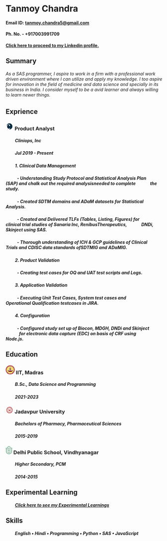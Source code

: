 # Tanmoy Chandra

#### Email ID: tanmoy.chandra5@gmail.com                     

#### Ph. No. - +917003991709

#### [Click here to proceed to my Linkedin profile.](linkedin.com/in/tanmoy-chandra-23045b119)
 
## Summary

###### As a SAS programmer, I aspire to work in a firm with a professional work driven environment where I can utilize and apply my knowledge. I too aspire for innovation in the field of medicine and data science and specially in its business in India. I consider myself to be a avid learner and always willing to learn newer things.

## Exprience

### ![](/image/cliniops1.png) Product Analyst
##### &nbsp;&nbsp;&nbsp;&nbsp;&nbsp;&nbsp;&nbsp;&nbsp; Cliniops, Inc
##### &nbsp;&nbsp;&nbsp;&nbsp;&nbsp;&nbsp;&nbsp;&nbsp; Jul 2019 - Present
##### &nbsp;&nbsp;&nbsp;&nbsp;&nbsp;&nbsp;&nbsp;&nbsp; 1. Clinical Data Management
##### &nbsp;&nbsp;&nbsp;&nbsp;&nbsp;&nbsp;&nbsp;&nbsp;&nbsp;&nbsp; - Understanding Study Protocol and Statistical Analysis Plan &nbsp;&nbsp;&nbsp;&nbsp;&nbsp;&nbsp;&nbsp;&nbsp;&nbsp;&nbsp;&nbsp;&nbsp; (SAP) and chalk out the required analysisneeded to complete &nbsp;&nbsp;&nbsp;&nbsp;&nbsp;&nbsp;&nbsp;&nbsp;&nbsp;&nbsp;&nbsp;&nbsp; the study.
##### &nbsp;&nbsp;&nbsp;&nbsp;&nbsp;&nbsp;&nbsp;&nbsp;&nbsp;&nbsp; -  Created SDTM domains and ADaM datasets for Statistical &nbsp;&nbsp;&nbsp;&nbsp;&nbsp;&nbsp;&nbsp;&nbsp;&nbsp;&nbsp;&nbsp;&nbsp; Analysis.
##### &nbsp;&nbsp;&nbsp;&nbsp;&nbsp;&nbsp;&nbsp;&nbsp;&nbsp;&nbsp; -  Created and Delivered TLFs (Tables, Listing, Figures) for &nbsp;&nbsp;&nbsp;&nbsp;&nbsp;&nbsp;&nbsp;&nbsp;&nbsp;&nbsp;&nbsp;&nbsp; clinical trial studies of Sanaria Inc, RenibusTherapeutics, &nbsp;&nbsp;&nbsp;&nbsp;&nbsp;&nbsp;&nbsp;&nbsp;&nbsp;&nbsp;&nbsp;&nbsp; DNDi, Skinject using SAS.
##### &nbsp;&nbsp;&nbsp;&nbsp;&nbsp;&nbsp;&nbsp;&nbsp;&nbsp;&nbsp; -  Thorough understanding of ICH & GCP guidelines of Clinical &nbsp;&nbsp;&nbsp;&nbsp;&nbsp;&nbsp;&nbsp;&nbsp;&nbsp;&nbsp;&nbsp;&nbsp; Trials and CDISC data standards ofSDTMIG and ADaMIG.
##### &nbsp;&nbsp;&nbsp;&nbsp;&nbsp;&nbsp;&nbsp;&nbsp; 2. Product Validation
##### &nbsp;&nbsp;&nbsp;&nbsp;&nbsp;&nbsp;&nbsp;&nbsp;&nbsp;&nbsp; -  Creating test cases for OQ and UAT test scripts and Logs.
##### &nbsp;&nbsp;&nbsp;&nbsp;&nbsp;&nbsp;&nbsp;&nbsp; 3. Application Validation
##### &nbsp;&nbsp;&nbsp;&nbsp;&nbsp;&nbsp;&nbsp;&nbsp;&nbsp;&nbsp; -  Executing Unit Test Cases, System test cases and &nbsp;&nbsp;&nbsp;&nbsp;&nbsp;&nbsp;&nbsp;&nbsp;&nbsp;&nbsp;&nbsp;&nbsp; Operational Qualification testcases in JIRA.
##### &nbsp;&nbsp;&nbsp;&nbsp;&nbsp;&nbsp;&nbsp;&nbsp; 4. Configuration
##### &nbsp;&nbsp;&nbsp;&nbsp;&nbsp;&nbsp;&nbsp;&nbsp;&nbsp;&nbsp; -  Configured study set up of Biocon, MDGH, DNDi and Skinject &nbsp;&nbsp;&nbsp;&nbsp;&nbsp;&nbsp;&nbsp;&nbsp;&nbsp;&nbsp;&nbsp;&nbsp; for electronic data capture (EDC) on basis of CRF using &nbsp;&nbsp;&nbsp;&nbsp;&nbsp;&nbsp;&nbsp;&nbsp;&nbsp;&nbsp;&nbsp;&nbsp; Node.js.

## Education

### ![](/image/iitm.png) IIT, Madras
##### &nbsp;&nbsp;&nbsp;&nbsp;&nbsp;&nbsp;&nbsp;&nbsp; B.Sc., Data Science and Programming
##### &nbsp;&nbsp;&nbsp;&nbsp;&nbsp;&nbsp;&nbsp;&nbsp; 2021-2023

### ![](/image/jU.png) Jadavpur University
##### &nbsp;&nbsp;&nbsp;&nbsp;&nbsp;&nbsp;&nbsp;&nbsp; Bachelors of Pharmacy, Pharmaceutical Sciences
##### &nbsp;&nbsp;&nbsp;&nbsp;&nbsp;&nbsp;&nbsp;&nbsp; 2015-2019


### ![](/image/dps.png) Delhi Public School, Vindhyanagar
##### &nbsp;&nbsp;&nbsp;&nbsp;&nbsp;&nbsp;&nbsp;&nbsp; Higher Secondary, PCM
##### &nbsp;&nbsp;&nbsp;&nbsp;&nbsp;&nbsp;&nbsp;&nbsp; 2014-2015

## Experimental Learning
##### &nbsp;&nbsp;&nbsp;&nbsp;&nbsp;&nbsp;&nbsp;&nbsp; [Click here to see my Experimental Learnings](https://sites.google.com/student.onlinedegree.iitm.ac.in/tanmoy-chandra/classes/statistics-ii)


## Skills
##### &nbsp;&nbsp;&nbsp;&nbsp;&nbsp;&nbsp;&nbsp;&nbsp; English • Hindi • Programming • Python • SAS • JavaScript





